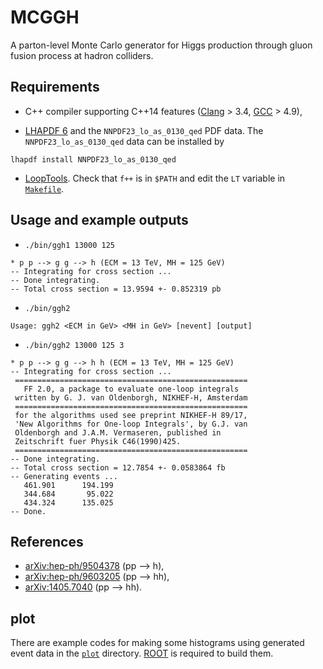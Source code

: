 # MCGGH

A parton-level Monte Carlo generator for Higgs production through gluon fusion process at hadron colliders.

## Requirements

* C++ compiler supporting C++14 features ([Clang](http://clang.llvm.org/cxx_status.html) > 3.4, [GCC](https://gcc.gnu.org/projects/cxx-status.html) > 4.9),

* [LHAPDF 6](http://lhapdf.hepforge.org/) and the `NNPDF23_lo_as_0130_qed` PDF data. The `NNPDF23_lo_as_0130_qed` data can be installed by

``` shell
lhapdf install NNPDF23_lo_as_0130_qed
```

* [LoopTools](http://www.feynarts.de/looptools/). Check that `f++` is in `$PATH` and edit the `LT` variable in [`Makefile`](Makefile).

## Usage and example outputs

* `./bin/ggh1 13000 125`

```
* p p --> g g --> h (ECM = 13 TeV, MH = 125 GeV)
-- Integrating for cross section ...
-- Done integrating.
-- Total cross section = 13.9594 +- 0.852319 pb
```

* `./bin/ggh2`

```
Usage: ggh2 <ECM in GeV> <MH in GeV> [nevent] [output]
```

* `./bin/ggh2 13000 125 3`

```
* p p --> g g --> h h (ECM = 13 TeV, MH = 125 GeV)
-- Integrating for cross section ...
 ====================================================
   FF 2.0, a package to evaluate one-loop integrals
 written by G. J. van Oldenborgh, NIKHEF-H, Amsterdam
 ====================================================
 for the algorithms used see preprint NIKHEF-H 89/17,
 'New Algorithms for One-loop Integrals', by G.J. van
 Oldenborgh and J.A.M. Vermaseren, published in
 Zeitschrift fuer Physik C46(1990)425.
 ====================================================
-- Done integrating.
-- Total cross section = 12.7854 +- 0.0583864 fb
-- Generating events ...
   461.901      194.199
   344.684       95.022
   434.324      135.025
-- Done.
```

## References

* [arXiv:hep-ph/9504378](https://arxiv.org/abs/hep-ph/9504378) (pp --> h),
* [arXiv:hep-ph/9603205](https://arxiv.org/abs/hep-ph/9603205) (pp --> hh),
* [arXiv:1405.7040](https://arxiv.org/abs/1405.7040) (pp --> hh).

## plot

There are example codes for making some histograms using generated event data in the [`plot`](plot) directory. [ROOT](https://root.cern.ch/) is required to build them.
